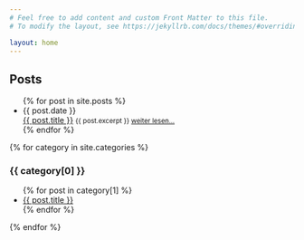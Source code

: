 ```yaml
---
# Feel free to add content and custom Front Matter to this file.
# To modify the layout, see https://jekyllrb.com/docs/themes/#overriding-theme-defaults

layout: home
---
```


<h2>Posts</h2>
<ul class='post-list'>
  {% for post in site.posts %}
    <li class='post-link'>
      <span class='post-meta'>{{ post.date }}</span><br>
      <a href="{{ post.url }}">{{ post.title }}</a>
      <small>{{ post.excerpt }}
        <a href="{{ post.url }}">weiter lesen...</a></small>
    </li>
  {% endfor %}
</ul>
  
  {% for category in site.categories %}
  <h3>{{ category[0] }}</h3>
  <ul class='post-list'>
    {% for post in category[1] %}
      <li class='post-link'><a href="{{ post.url }}">{{ post.title }}</a></li>
    {% endfor %}
  </ul>
{% endfor %}

